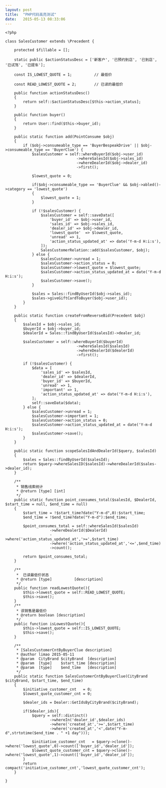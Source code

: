```yaml
---
layout: post
title:  "PHP代码高亮测试"
date:   2015-05-13 08:33:06
---
```




    <?php

    class SalesCustomer extends \Precedent {

        protected $fillable = [];

        static public $actionStatusDesc = ['新客户', '已预约到店', '已到店', '已试驾', '已提车'];

        const IS_LOWEST_QUOTE = 1;          // 最低价

        const READ_LOWEST_QUOTE = 2;        // 已读的最低价

        public function actionStatusDesc()
        {
            return self::$actionStatusDesc[$this->action_status];
        }

        public function buyer()
        {
            return User::find($this->buyer_id);
        }

        public static function add(PointConsume $obj)
        {
            if ($obj->consumeable_type == 'BuyerBespeakDrive' || $obj->consumeable_type == 'BuyerClue') {
                $salesCustomer = self::whereBuyerId($obj->user_id)
                                    ->whereSalesId($obj->sales_id)
                                    ->whereDealerId($obj->dealer_id)
                                    ->first();

                $lowest_quote = 0;

                if($obj->consumeable_type == 'BuyerClue' && $obj->abled()->category == 'lowest_quote')
                {
                    $lowest_quote = 1;
                }

                if (!$salesCustomer) {
                    $salesCustomer = self::saveData([
                        'buyer_id' => $obj->user_id,
                        'sales_id' => $obj->sales_id,
                        'dealer_id' => $obj->dealer_id,
                        'lowest_quote'  => $lowest_quote,
                        'unread' => 1,
                        'action_status_updated_at' => date('Y-m-d H:i:s'),
                    ]);
                    SalesCustomerRelation::add($salesCustomer, $obj);
                } else {
                    $salesCustomer->unread = 1;
                    $salesCustomer->action_status = 0;
                    $salesCustomer->lowest_quote = $lowest_quote;
                    $salesCustomer->action_status_updated_at = date('Y-m-d H:i:s');
                    $salesCustomer->save();
                }

                $sales = Sales::findByUserId($obj->sales_id);
                $sales->giveGiftCardToBuyer($obj->user_id);
            }
        }

        public static function createFromReverseBid(Precedent $obj)
        {
            $salesId = $obj->sales_id;
            $buyerId = $obj->buyer_id;
            $dealerId = Sales::findByUserId($salesId)->dealer_id;

            $salesCustomer = self::whereBuyerId($buyerId)
                                    ->whereSalesId($salesId)
                                    ->whereDealerId($dealerId)
                                    ->first();

            if (!$salesCustomer) {
                $data = [
                    'sales_id' => $salesId,
                    'dealer_id' => $dealerId,
                    'buyer_id' => $buyerId,
                    'unread' => 1,
                    'important' => 1,
                    'action_status_updated_at' => date('Y-m-d H:i:s'),
                ];
                self::saveData($data);
            } else {
                $salesCustomer->unread = 1;
                $salesCustomer->important = 1;
                $salesCustomer->action_status = 0;
                $salesCustomer->action_status_updated_at = date('Y-m-d H:i:s');
                $salesCustomer->save();
            }
        }

        public static function scopeSalesIdAndDealerId($query, $salesId)
        {
            $sales = Sales::findByUserId($salesId);
            return $query->whereSalesID($salesId)->whereDealerId($sales->dealer_id);
        }

        /**
         * 销售线索统计
         * @return [type] [int]
         */
        public static function point_consumes_total($salesId, $DealerId, $start_time = null, $end_time = null)
        {
            $start_time = !$start_time?date("Y-m-d",0):$start_time;
            $end_time = !$end_time?date("Y-m-d"):$end_time;

            $point_consumes_total = self::whereSalesId($salesId)
                        ->whereDealerId($DealerId)
                        ->where('action_status_updated_at','>=',$start_time)
                        ->where('action_status_updated_at','<=',$end_time)
                        ->count();

            return $point_consumes_total;
        }

        /**
         *  已读最低价状态
         * @return [type]          [description]
         */
        public function readLowestQuote(){
            $this->lowest_quote = self::READ_LOWEST_QUOTE;
            $this->save();
        }
        /**
         * 该销售是最低价
         * @return boolean [description]
         */
        public function isLowestQuote(){
            $this->lowest_quote = self::IS_LOWEST_QUOTE;
            $this->save();
        }

        /**
         * [SalesCustomerCntByBuyerClue description]
         * @author limao 2015-05-11
         * @param  CityBrand $cityBrand  [description]
         * @param  [type]    $start_time [description]
         * @param  [type]    $end_time   [description]
         */
        public static function SalesCustomerCntByBuyerClue(CityBrand $cityBrand, $start_time, $end_time)
        {
            $initiative_customer_cnt   = 0;
            $lowest_quote_customer_cnt = 0;

            $dealer_ids = Dealer::GetIdsByCityBrand($cityBrand);

            if($dealer_ids){
                $query = self::distinct()
                        ->whereIn('dealer_id',$dealer_ids)
                        ->where('created_at','>=',$start_time)
                        ->where('created_at','<',date("Y-m-d",strtotime($end_time . " +1 day")));

                $initiative_customer_cnt   = $query->clone()->where('lowest_quote',0)->count(['buyer_id','dealer_id']);
                $lowest_quote_customer_cnt = $query->clone()->where('lowest_quote',1)->count(['buyer_id','dealer_id']);
            }
            return compact('initiative_customer_cnt','lowest_quote_customer_cnt');
        }

    }

